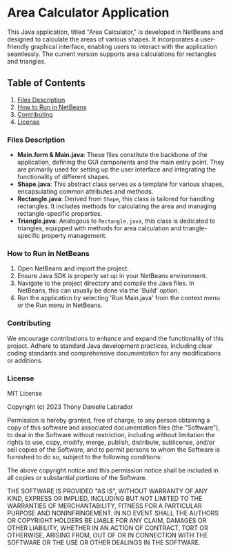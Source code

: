 # Area Calculator Application

This Java application, titled "Area Calculator," is developed in NetBeans and designed to calculate the areas of various shapes. It incorporates a user-friendly graphical interface, enabling users to interact with the application seamlessly. The current version supports area calculations for rectangles and triangles.

## Table of Contents
1. [Files Description](#files-description)
2. [How to Run in NetBeans](#how-to-run-in-netbeans)
3. [Contributing](#contributing)
4. [License](#license)

### Files Description
- **Main.form & Main.java**: These files constitute the backbone of the application, defining the GUI components and the main entry point. They are primarily used for setting up the user interface and integrating the functionality of different shapes.
- **Shape.java**: This abstract class serves as a template for various shapes, encapsulating common attributes and methods.
- **Rectangle.java**: Derived from `Shape`, this class is tailored for handling rectangles. It includes methods for calculating the area and managing rectangle-specific properties.
- **Triangle.java**: Analogous to `Rectangle.java`, this class is dedicated to triangles, equipped with methods for area calculation and triangle-specific property management.

### How to Run in NetBeans
1. Open NetBeans and import the project.
2. Ensure Java SDK is properly set up in your NetBeans environment.
3. Navigate to the project directory and compile the Java files. In NetBeans, this can usually be done via the 'Build' option.
4. Run the application by selecting 'Run Main.java' from the context menu or the Run menu in NetBeans.

### Contributing
We encourage contributions to enhance and expand the functionality of this project. Adhere to standard Java development practices, including clear coding standards and comprehensive documentation for any modifications or additions.

### License
MIT License

Copyright (c) 2023 Thony Danielle Labrador

Permission is hereby granted, free of charge, to any person obtaining a copy of this software and associated documentation files (the "Software"), to deal in the Software without restriction, including without limitation the rights to use, copy, modify, merge, publish, distribute, sublicense, and/or sell copies of the Software, and to permit persons to whom the Software is furnished to do so, subject to the following conditions:

The above copyright notice and this permission notice shall be included in all copies or substantial portions of the Software.

THE SOFTWARE IS PROVIDED "AS IS", WITHOUT WARRANTY OF ANY KIND, EXPRESS OR IMPLIED, INCLUDING BUT NOT LIMITED TO THE WARRANTIES OF MERCHANTABILITY, FITNESS FOR A PARTICULAR PURPOSE AND NONINFRINGEMENT. IN NO EVENT SHALL THE AUTHORS OR COPYRIGHT HOLDERS BE LIABLE FOR ANY CLAIM, DAMAGES OR OTHER LIABILITY, WHETHER IN AN ACTION OF CONTRACT, TORT OR OTHERWISE, ARISING FROM, OUT OF OR IN CONNECTION WITH THE SOFTWARE OR THE USE OR OTHER DEALINGS IN THE SOFTWARE.
